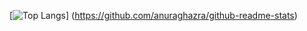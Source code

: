 [![Top Langs](https://github-readme-stats.vercel.app/api/top-langs/?username=Nameless-itf23&layout=compact)]
(https://github.com/anuraghazra/github-readme-stats)

<!---
- 👋 Hi, I’m @Nameless-itf23
- 👀 I’m interested in ...
- 🌱 I’m currently learning ...
- 💞️ I’m looking to collaborate on ...
- 📫 How to reach me ...
--->

<!---
Nameless-itf23/Nameless-itf23 is a ✨ special ✨ repository because its `README.md` (this file) appears on your GitHub profile.
You can click the Preview link to take a look at your changes.
--->
